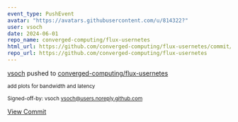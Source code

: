 ```yaml
---
event_type: PushEvent
avatar: "https://avatars.githubusercontent.com/u/814322?"
user: vsoch
date: 2024-06-01
repo_name: converged-computing/flux-usernetes
html_url: https://github.com/converged-computing/flux-usernetes/commit/90706121af20c549514ea312f3211203983f8694
repo_url: https://github.com/converged-computing/flux-usernetes
---
```


<a href='https://github.com/vsoch' target='_blank'>vsoch</a> pushed to <a href='https://github.com/converged-computing/flux-usernetes' target='_blank'>converged-computing/flux-usernetes</a>

<small>add plots for bandwidth and latency

Signed-off-by: vsoch <vsoch@users.noreply.github.com></small>

<a href='https://github.com/converged-computing/flux-usernetes/commit/90706121af20c549514ea312f3211203983f8694' target='_blank'>View Commit</a>